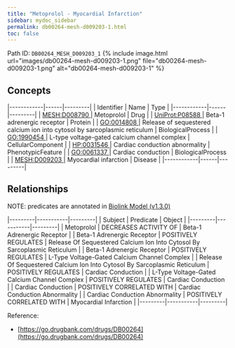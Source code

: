 ```yaml
---
title: "Metoprolol - Myocardial Infarction"
sidebar: mydoc_sidebar
permalink: db00264-mesh-d009203-1.html
toc: false 
---
```



Path ID: `DB00264_MESH_D009203_1`
{% include image.html url="images/db00264-mesh-d009203-1.png" file="db00264-mesh-d009203-1.png" alt="db00264-mesh-d009203-1" %}

## Concepts

|------------|------|---------|
| Identifier | Name | Type    |
|------------|------|---------|
| <a href="https://identifiers.org/MESH:D008790">MESH:D008790 </a> | Metoprolol | Drug |
| <a href="https://identifiers.org/UniProt:P08588">UniProt:P08588 </a> | Beta-1 adrenergic receptor | Protein |
| <a href="https://identifiers.org/GO:0014808">GO:0014808 </a> | Release of sequestered calcium ion into cytosol by sarcoplasmic reticulum | BiologicalProcess |
| <a href="https://identifiers.org/GO:1990454">GO:1990454 </a> | L-type voltage-gated calcium channel complex | CellularComponent |
| <a href="https://identifiers.org/HP:0031546">HP:0031546 </a> | Cardiac conduction abnormality | PhenotypicFeature |
| <a href="https://identifiers.org/GO:0061337">GO:0061337 </a> | Cardiac conduction | BiologicalProcess |
| <a href="https://identifiers.org/MESH:D009203">MESH:D009203 </a> | Myocardial infarction | Disease |
|------------|------|---------|

## Relationships


NOTE: predicates are annotated in <a href="https://github.com/biolink/biolink-model/releases/tag/v1.3.0">Biolink Model (v1.3.0)</a>

|---------|-----------|---------|
| Subject | Predicate | Object  |
|---------|-----------|---------|
| Metoprolol | DECREASES ACTIVITY OF | Beta-1 Adrenergic Receptor |
| Beta-1 Adrenergic Receptor | POSITIVELY REGULATES | Release Of Sequestered Calcium Ion Into Cytosol By Sarcoplasmic Reticulum |
| Beta-1 Adrenergic Receptor | POSITIVELY REGULATES | L-Type Voltage-Gated Calcium Channel Complex |
| Release Of Sequestered Calcium Ion Into Cytosol By Sarcoplasmic Reticulum | POSITIVELY REGULATES | Cardiac Conduction |
| L-Type Voltage-Gated Calcium Channel Complex | POSITIVELY REGULATES | Cardiac Conduction |
| Cardiac Conduction | POSITIVELY CORRELATED WITH | Cardiac Conduction Abnormality |
| Cardiac Conduction Abnormality | POSITIVELY CORRELATED WITH | Myocardial Infarction |
|---------|-----------|---------|

Reference: 
  - [https://go.drugbank.com/drugs/DB00264](https://go.drugbank.com/drugs/DB00264)
